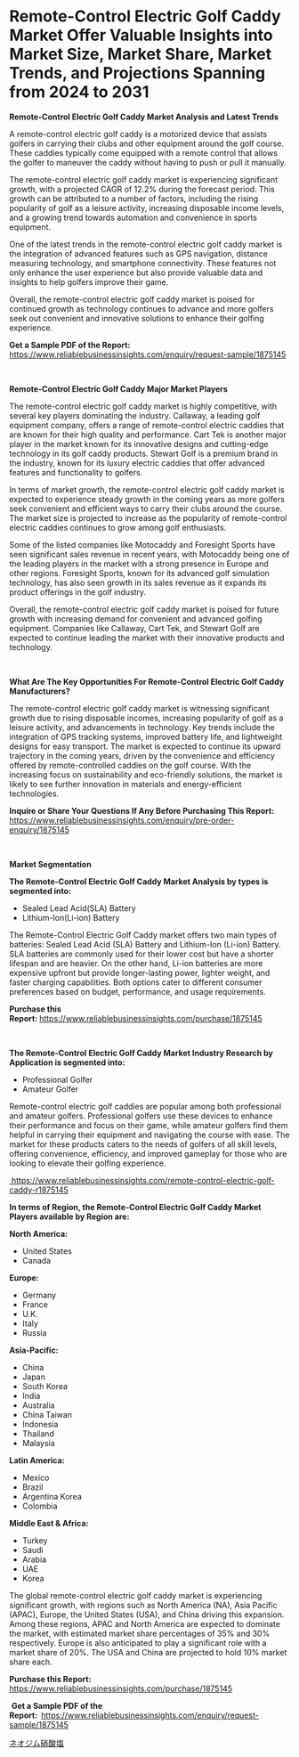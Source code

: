 <p><h1>Remote-Control Electric Golf Caddy Market Offer Valuable Insights into Market Size, Market Share, Market Trends, and Projections Spanning from 2024 to 2031</h1></p><p><strong>Remote-Control Electric Golf Caddy Market Analysis and Latest Trends</strong></p>
<p><p>A remote-control electric golf caddy is a motorized device that assists golfers in carrying their clubs and other equipment around the golf course. These caddies typically come equipped with a remote control that allows the golfer to maneuver the caddy without having to push or pull it manually.</p><p>The remote-control electric golf caddy market is experiencing significant growth, with a projected CAGR of 12.2% during the forecast period. This growth can be attributed to a number of factors, including the rising popularity of golf as a leisure activity, increasing disposable income levels, and a growing trend towards automation and convenience in sports equipment.</p><p>One of the latest trends in the remote-control electric golf caddy market is the integration of advanced features such as GPS navigation, distance measuring technology, and smartphone connectivity. These features not only enhance the user experience but also provide valuable data and insights to help golfers improve their game.</p><p>Overall, the remote-control electric golf caddy market is poised for continued growth as technology continues to advance and more golfers seek out convenient and innovative solutions to enhance their golfing experience.</p></p>
<p><strong>Get a Sample PDF of the Report:&nbsp;</strong> <a href="https://www.reliablebusinessinsights.com/enquiry/request-sample/1875145">https://www.reliablebusinessinsights.com/enquiry/request-sample/1875145</a></p>
<p>&nbsp;</p>
<p><strong>Remote-Control Electric Golf Caddy Major Market Players</strong></p>
<p><p>The remote-control electric golf caddy market is highly competitive, with several key players dominating the industry. Callaway, a leading golf equipment company, offers a range of remote-control electric caddies that are known for their high quality and performance. Cart Tek is another major player in the market known for its innovative designs and cutting-edge technology in its golf caddy products. Stewart Golf is a premium brand in the industry, known for its luxury electric caddies that offer advanced features and functionality to golfers.</p><p>In terms of market growth, the remote-control electric golf caddy market is expected to experience steady growth in the coming years as more golfers seek convenient and efficient ways to carry their clubs around the course. The market size is projected to increase as the popularity of remote-control electric caddies continues to grow among golf enthusiasts.</p><p>Some of the listed companies like Motocaddy and Foresight Sports have seen significant sales revenue in recent years, with Motocaddy being one of the leading players in the market with a strong presence in Europe and other regions. Foresight Sports, known for its advanced golf simulation technology, has also seen growth in its sales revenue as it expands its product offerings in the golf industry.</p><p>Overall, the remote-control electric golf caddy market is poised for future growth with increasing demand for convenient and advanced golfing equipment. Companies like Callaway, Cart Tek, and Stewart Golf are expected to continue leading the market with their innovative products and technology.</p></p>
<p>&nbsp;</p>
<p><strong>What Are The Key Opportunities For Remote-Control Electric Golf Caddy Manufacturers?</strong></p>
<p><p>The remote-control electric golf caddy market is witnessing significant growth due to rising disposable incomes, increasing popularity of golf as a leisure activity, and advancements in technology. Key trends include the integration of GPS tracking systems, improved battery life, and lightweight designs for easy transport. The market is expected to continue its upward trajectory in the coming years, driven by the convenience and efficiency offered by remote-controlled caddies on the golf course. With the increasing focus on sustainability and eco-friendly solutions, the market is likely to see further innovation in materials and energy-efficient technologies.</p></p>
<p><strong>Inquire or Share Your Questions If Any Before Purchasing This Report:</strong> <a href="https://www.reliablebusinessinsights.com/enquiry/pre-order-enquiry/1875145">https://www.reliablebusinessinsights.com/enquiry/pre-order-enquiry/1875145</a></p>
<p>&nbsp;</p>
<p><strong>Market Segmentation</strong></p>
<p><strong>The Remote-Control Electric Golf Caddy Market Analysis by types is segmented into:</strong></p>
<p><ul><li>Sealed Lead Acid(SLA) Battery</li><li>Lithium-Ion(Li-ion) Battery</li></ul></p>
<p><p>The Remote-Control Electric Golf Caddy market offers two main types of batteries: Sealed Lead Acid (SLA) Battery and Lithium-Ion (Li-ion) Battery. SLA batteries are commonly used for their lower cost but have a shorter lifespan and are heavier. On the other hand, Li-ion batteries are more expensive upfront but provide longer-lasting power, lighter weight, and faster charging capabilities. Both options cater to different consumer preferences based on budget, performance, and usage requirements.</p></p>
<p><strong>Purchase this Report:&nbsp;</strong><a href="https://www.reliablebusinessinsights.com/purchase/1875145">https://www.reliablebusinessinsights.com/purchase/1875145</a></p>
<p>&nbsp;</p>
<p><strong>The Remote-Control Electric Golf Caddy Market Industry Research by Application is segmented into:</strong></p>
<p><ul><li>Professional Golfer</li><li>Amateur Golfer</li></ul></p>
<p><p>Remote-control electric golf caddies are popular among both professional and amateur golfers. Professional golfers use these devices to enhance their performance and focus on their game, while amateur golfers find them helpful in carrying their equipment and navigating the course with ease. The market for these products caters to the needs of golfers of all skill levels, offering convenience, efficiency, and improved gameplay for those who are looking to elevate their golfing experience.</p></p>
<p><a href="https://www.reliablebusinessinsights.com/remote-control-electric-golf-caddy-r1875145">&nbsp;https://www.reliablebusinessinsights.com/remote-control-electric-golf-caddy-r1875145</a></p>
<p><strong>In terms of Region, the Remote-Control Electric Golf Caddy Market Players available by Region are:</strong></p>
<p>
    <p> <strong> North America: </strong>
        <ul>
            <li>United States</li>
            <li>Canada</li>
        </ul>
        </p> 
    <p> <strong> Europe: </strong>
        <ul>
            <li>Germany</li>
            <li>France</li>
            <li>U.K.</li>
            <li>Italy</li>
            <li>Russia</li>
        </ul>
        </p> 
    <p> <strong> Asia-Pacific: </strong>
        <ul>
            <li>China</li>
            <li>Japan</li>
            <li>South Korea</li>
            <li>India</li>
            <li>Australia</li>
            <li>China Taiwan</li>
            <li>Indonesia</li>
            <li>Thailand</li>
            <li>Malaysia</li>
        </ul>
        </p> 
    <p> <strong> Latin America: </strong>
        <ul>
            <li>Mexico</li>
            <li>Brazil</li>
            <li>Argentina Korea</li>
            <li>Colombia</li>
        </ul>
        </p> 
    <p> <strong> Middle East & Africa: </strong>
        <ul>
            <li>Turkey</li>
            <li>Saudi</li>
            <li>Arabia</li>
            <li>UAE</li>
            <li>Korea</li>
        </ul>
    </p>
    </p>
<p><p>The global remote-control electric golf caddy market is experiencing significant growth, with regions such as North America (NA), Asia Pacific (APAC), Europe, the United States (USA), and China driving this expansion. Among these regions, APAC and North America are expected to dominate the market, with estimated market share percentages of 35% and 30% respectively. Europe is also anticipated to play a significant role with a market share of 20%. The USA and China are projected to hold 10% market share each.</p></p>
<p><strong>Purchase this Report: </strong><a href="https://www.reliablebusinessinsights.com/purchase/1875145">https://www.reliablebusinessinsights.com/purchase/1875145</a></p>
<p>&nbsp;<strong>Get a Sample PDF of the Report:&nbsp;&nbsp;</strong><a href="https://www.reliablebusinessinsights.com/enquiry/request-sample/1875145">https://www.reliablebusinessinsights.com/enquiry/request-sample/1875145</a></p>
<p><strong></strong></p>
<p><p><a href="https://github.com/ycmtqqhvk3273/Market-Research-Report-List-3/blob/main/768738231002.md">ネオジム硝酸塩</a></p></p>